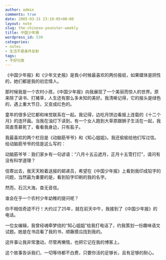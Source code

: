 ```yaml
---
author: admin
comments: true
date: 2005-03-31 23:19:05+00:00
layout: note
slug: the-chinese-younster-weekly
title: 中国少年报
wordpress_id: 539
categories:
- notes
- 生活不是条件反射
tags:
- 不好归类
---
```


《中国少年报》和《少年文史报》是我小时候最喜欢的两份报纸，如果媒体是阴性的，她们都是我的初恋情人。

那时候我是一个农村小孩，《中国少年报》向我展现了一个美丽而惊人的世界。原来除了读书、打猪草，人生还有那么多未知的美好。我清晰记得，它的报头是绿色的，遇上重大节日，又变成红色的。

童年的很多记忆都和味觉联系在一起。我记得，边吃月饼边看报上连载的《十二个月》的连环画。当我在油灯下读到，有一个女人跑到大草原跟狮子生活在一起，我简直羡慕死了，看看我身边，只有虱子。

我最喜欢的两个栏目是《动脑筋爷爷》和《知心姐姐》。我还偷偷给他们写过信。给动脑筋爷爷的信是这么写的：

动脑筋爷爷：我们家乡有一句谚语：“八月十五云遮月，正月十五雪打灯”，请问有没有科学道理？

信寄出去，我天天盼着送报的邮递员，希望在《中国少年报》上看到我印成铅字的问题，当然最为重要的是，看到铅字印刷的我的名字。

然而，石沉大海，杳无音信。

谁会在乎一个农村少年幼稚的提问呢？

你不相信奇迹不行！大约过了25年，就在前天中午，我接到了《中国少年报》的电话。

一位女编辑，我曾经魂牵梦绕的“知心姐姐”给我打电话了，约我策划一份趣味语文试题。她是在书店看了我的书，顺藤摸瓜找到我的。

这件事让我非常激动，尽管再懒惰，也把它记在我的博客上。

这个故事告诉我们，一切等待都不白费，只要你活的足够长，且有足够的耐心。
